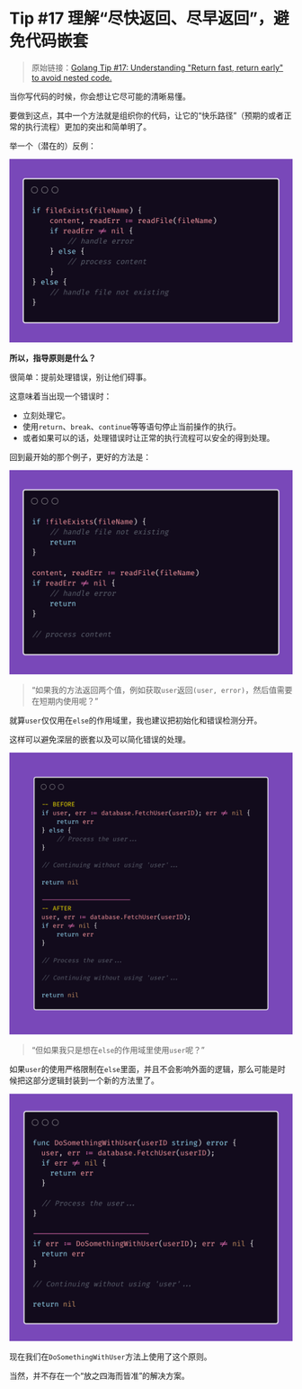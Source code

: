 # Tip #17 理解“尽快返回、尽早返回”，避免代码嵌套

>  原始链接：[Golang Tip #17: Understanding "Return fast, return early" to avoid nested code.](https://twitter.com/func25/status/1756271704324845722)
>

当你写代码的时候，你会想让它尽可能的清晰易懂。

要做到这点，其中一个方法就是组织你的代码，让它的“快乐路径”（预期的或者正常的执行流程）更加的突出和简单明了。

举一个（潜在的）反例：

![](./images/017/017_01.png)

**所以，指导原则是什么？**

很简单：提前处理错误，别让他们碍事。

这意味着当出现一个错误时：

- 立刻处理它。
- 使用`return`、`break`、`continue`等等语句停止当前操作的执行。
- 或者如果可以的话，处理错误时让正常的执行流程可以安全的得到处理。

回到最开始的那个例子，更好的方法是：

![](./images/017/017_02.png)

> “如果我的方法返回两个值，例如获取`user`返回`(user, error)`，然后值需要在短期内使用呢？”

就算`user`仅仅用在`else`的作用域里，我也建议把初始化和错误检测分开。

这样可以避免深层的嵌套以及可以简化错误的处理。

![](./images/017/017_03.png)

> “但如果我只是想在`else`的作用域里使用`user`呢？”

如果`user`的使用严格限制在`else`里面，并且不会影响外面的逻辑，那么可能是时候把这部分逻辑封装到一个新的方法里了。

![](./images/017/017_04.png)

现在我们在`DoSomethingWithUser`方法上使用了这个原则。

当然，并不存在一个“放之四海而皆准”的解决方案。